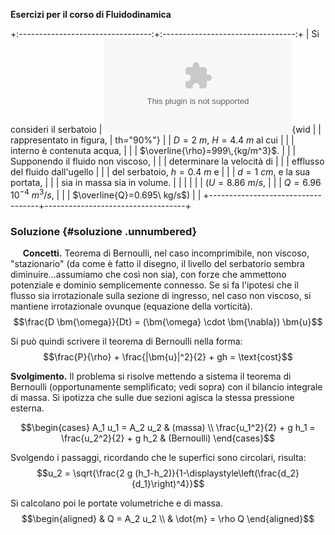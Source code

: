 **Esercizi per il corso di Fluidodinamica**

+:---------------------------------:+:---------------------------------:+
| Si consideri il serbatoio         | ![image](./fig/serbatoio.eps){wid |
| rappresentato in figura,          | th="90%"}                         |
| $D=2\ m$, $H=4.4\ m$ al cui       |                                   |
| interno è contenuta acqua,        |                                   |
| $\overline{\rho}=999\,{kg/m^3}$.  |                                   |
| Supponendo il fluido non viscoso, |                                   |
| determinare la velocità di        |                                   |
| efflusso del fluido dall'ugello   |                                   |
| del serbatoio, $h=0.4\ m$ e       |                                   |
| $d = 1\ cm$, e la sua portata,    |                                   |
| sia in massa sia in volume.       |                                   |
|                                   |                                   |
| ($U = 8.86\ m/s$,                 |                                   |
| $Q=6.96\, 10^{-4}\ m^3/s$,        |                                   |
| $\overline{Q}=0.695\ kg/s$)       |                                   |
+-----------------------------------+-----------------------------------+

### Soluzione {#soluzione .unnumbered}

     **Concetti.** Teorema di Bernoulli, nel caso incomprimibile, non
viscoso, \"stazionario\" (da come è fatto il disegno, il livello del
serbatorio sembra diminuire\...assumiamo che così non sia), con forze
che ammettono potenziale e dominio semplicemente connesso. Se si fa
l'ipotesi che il flusso sia irrotazionale sulla sezione di ingresso, nel
caso non viscoso, si mantiene irrotazionale ovunque (equazione della
vorticità).
$$\frac{D \bm{\omega}}{Dt} = (\bm{\omega} \cdot \bm{\nabla}) \bm{u}$$

Si può quindi scrivere il teorema di Bernoulli nella forma:
$$\frac{P}{\rho} + \frac{|\bm{u}|^2}{2} + gh = \text{cost}$$

**Svolgimento.** Il problema si risolve mettendo a sistema il teorema di
Bernoulli (opportunamente semplificato; vedi sopra) con il bilancio
integrale di massa. Si ipotizza che sulle due sezioni agisca la stessa
pressione esterna.

$$\begin{cases}
  A_1 u_1 = A_2 u_2 & (massa) \\
  \frac{u_1^2}{2} + g h_1 = \frac{u_2^2}{2} + g h_2 & (Bernoulli)
\end{cases}$$

Svolgendo i passaggi, ricordando che le superfici sono circolari,
risulta:
$$u_2 = \sqrt{\frac{2 g (h_1-h_2)}{1-\displaystyle\left(\frac{d_2}{d_1}\right)^4}}$$

Si calcolano poi le portate volumetriche e di massa. $$\begin{aligned}
  & Q = A_2 u_2 \\
  & \dot{m} = \rho Q
\end{aligned}$$
